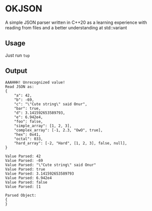 # OKJSON

A simple JSON parser written in C++20 as a learning experience
with reading from files and a better understanding at std::variant

## Usage

Just run `tup`

## Output

```
AAAHHH! Unrecognized value!
Read JSON as:
{
	"a": 42,
	"b": -69,
	"c": "\"Cute string\" said Onur",
	"bar": true,
	"d": 3.141592653589793,
	"e": 6.942e4,
	"foo": false,
	"simple_array": [1, 2, 3],
	"complex_array": [-1, 2.3, "OwO", true],
	"hex": 0x41,
	"octal": 033,
	"hard_array": [-2, "Hard", [1, 2, 3], false, null],
}

Value Parsed: 42
Value Parsed: -69
Value Parsed: "\"Cute string\" said Onur"
Value Parsed: true
Value Parsed: 3.141592653589793
Value Parsed: 6.942e4
Value Parsed: false
Value Parsed: [1

Parsed Object:
{
}
```
